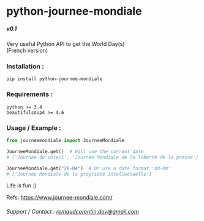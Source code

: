 # python-journee-mondiale
##### v0.1

Very useful Python API to get the World Day(s)  
(French version)

### Installation :
`pip install python-journee-mondiale`  

### Requirements :
`python >= 3.4`  
`beautifulsoup4 >= 4.6`  

### Usage / Example :

```python
from journeemondiale import JourneeMondiale

JourneeMondiale.get()  # Will use the current date
# ['Journée du soleil', 'Journée Mondiale de la liberté de la presse']

JourneeMondiale.get("26-04")  # Or use a date format 'dd-mm'
# ['Journée Mondiale de la propriété intellectuelle']
```  

Life is fun :)  

Refs: https://www.journee-mondiale.com/  

###### Support / Contact : remaudcorentin.dev@gmail.com

